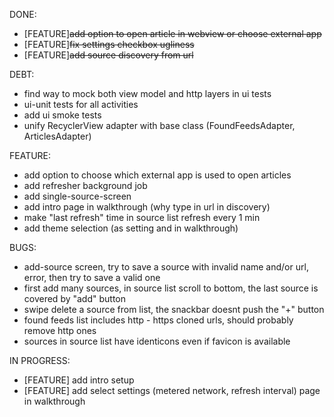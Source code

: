 DONE:

- [FEATURE]<s>add option to open article in webview or choose external app</s>
- [FEATURE]<s>fix settings checkbox ugliness</s>
- [FEATURE]<s>add source discovery from url</s>

DEBT:
- find way to mock both view model and http layers in ui tests
- ui-unit tests for all activities
- add ui smoke tests
- unify RecyclerView adapter with base class (FoundFeedsAdapter, ArticlesAdapter)

FEATURE:
- add option to choose which external app is used to open articles
- add refresher background job
- add single-source-screen
- add intro page in walkthrough (why type in url in discovery)
- make "last refresh" time in source list refresh every 1 min
- add theme selection (as setting and in walkthrough)

BUGS:
- add-source screen, try to save a source with invalid name and/or url, error, then try to save a valid one
- first add many sources, in source list scroll to bottom, the last source is covered by "add" button
- swipe delete a source from list, the snackbar doesnt push the "+" button
- found feeds list includes http - https cloned urls, should probably remove http ones
- sources in source list have identicons even if favicon is available

IN PROGRESS:
- [FEATURE] add intro setup
- [FEATURE] add select settings (metered network, refresh interval)
page in walkthrough

